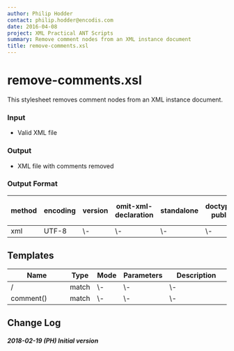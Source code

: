 ```yaml
---
author: Philip Hodder
contact: philip.hodder@encodis.com
date: 2016-04-08
project: XML Practical ANT Scripts
summary: Remove comment nodes from an XML instance document
title: remove-comments.xsl
---
```


# remove-comments.xsl

This stylesheet removes comment nodes from an XML instance document.

### Input

-   Valid XML file

### Output

-   XML file with comments removed

### Output Format

<table>
<thead>
<tr>
<th>
method
</th>
<th>
encoding
</th>
<th>
version
</th>
<th>
omit-xml-declaration
</th>
<th>
standalone
</th>
<th>
doctype-public
</th>
<th>
doctype-system
</th>
<th>
cdata-section-elements
</th>
<th>
indent
</th>
<th>
media-type
</th>
</tr>
</thead>
<tbody>
<tr>
<td>
xml
</td>
<td>
UTF-8
</td>
<td>
\-
</td>
<td>
\-
</td>
<td>
\-
</td>
<td>
\-
</td>
<td>
\-
</td>
<td>
\-
</td>
<td>
no
</td>
<td>
\-
</td>
</tr>
</tbody>
</table>

## Templates

<table>
<thead>
<tr>
<th width="35%">
Name
</th>
<th>
Type
</th>
<th>
Mode
</th>
<th>
Parameters
</th>
<th width="35%">
Description
</th>
</tr>
</thead>
<tbody>
<tr>
<td>
/
</td>
<td>
match
</td>
<td>
\-
</td>
<td>
\-
</td>
<td>
\-
</td>
</tr>
<tr>
<td>
comment()
</td>
<td>
match
</td>
<td>
\-
</td>
<td>
\-
</td>
<td>
\-
</td>
</tr>
</tbody>
</table>

## Change Log

##### 2018-02-19 (PH) Initial version
